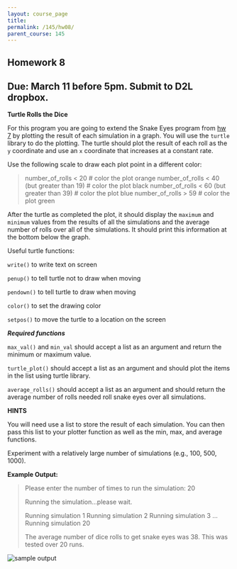 ```yaml
---
layout: course_page
title: 
permalink: /145/hw08/
parent_course: 145
---
```


Homework 8
----

Due: March 11 before 5pm. Submit to D2L dropbox.
----

**Turtle Rolls the Dice**

For this program you are going to extend the Snake Eyes program from [hw 7](/145/hw07/) by plotting the result of each simulation in a graph. You will use the ```turtle``` library to do the plotting. The turtle should plot the result of each roll as the ```y``` coordinate and use an ```x``` coordinate that increases at a constant rate. 

Use the following scale to draw each plot point in a different color:

>	number_of_rolls < 20 # color the plot orange
>	number_of_rolls < 40 (but greater than 19) # color the plot black
>	number_of_rolls < 60 (but greater than 39) # color the plot blue
>	number_of_rolls > 59 # color the plot green


After the turtle as completed the plot, it should display the ```maximum``` and ```minimum``` values from the results of all the simulations and the average number of rolls over all of the simulations. It should print this information at the bottom below the graph.

Useful turtle functions:

```write()``` to write text on screen

```penup()``` to tell turtle not to draw when moving

```pendown()``` to tell turtle to draw when moving

```color()``` to set the drawing color

```setpos()``` to move the turtle to a location on the screen

***Required functions***

```max_val()``` and ```min_val``` should accept a list as an argument and return the minimum or maximum value.

```turtle_plot()``` should accept a list as an argument and should plot the items in the list using turtle library.

```average_rolls()``` should accept a list as an argument and should return the average number of rolls needed roll snake eyes over all simulations.

**HINTS**

You will need use a list to store the result of each simulation. You can then pass this list to your plotter function as well as the min, max, and average functions.

Experiment with a relatively large number of simulations (e.g., 100, 500, 1000).


**Example Output:**

> 	Please enter the number of times to run the simulation: 20
>
>	Running the simulation...please wait.
>
>	Running simulation 1
>	Running simulation 2
>	Running simulation 3
>	...
>	Running simulation 20
>
>	The average number of dice rolls to get snake eyes was 38. This was tested over 20 runs.

![sample output](/assets/cs145-hw08-sample.png)






